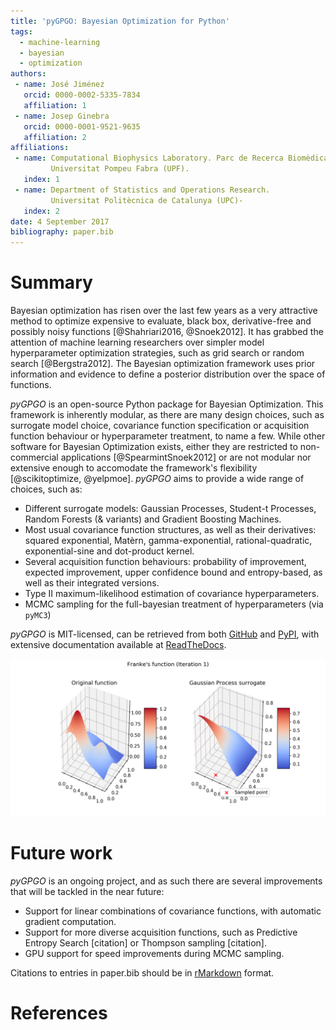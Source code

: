 ```yaml
---
title: 'pyGPGO: Bayesian Optimization for Python'
tags:
  - machine-learning
  - bayesian
  - optimization
authors:
 - name: José Jiménez
   orcid: 0000-0002-5335-7834
   affiliation: 1
 - name: Josep Ginebra
   orcid: 0000-0001-9521-9635
   affiliation: 2
affiliations:
 - name: Computational Biophysics Laboratory. Parc de Recerca Biomèdica de Barcelona (PRBB). 
         Universitat Pompeu Fabra (UPF).
   index: 1
 - name: Department of Statistics and Operations Research.
         Universitat Politècnica de Catalunya (UPC)-
   index: 2
date: 4 September 2017
bibliography: paper.bib
---
```


# Summary

Bayesian optimization has risen over the last few years as a very attractive method to optimize
expensive to evaluate, black box, derivative-free and possibly noisy functions [@Shahriari2016,
@Snoek2012]. It has grabbed the attention of machine learning researchers over simpler model hyperparameter optimization strategies, such as grid search or random search [@Bergstra2012]. The Bayesian optimization
framework uses prior information and evidence to define a posterior distribution over the space of functions.

*pyGPGO* is an open-source Python package for Bayesian Optimization. This framework is 
inherently modular, as there are many design choices, such as surrogate model choice, 
covariance function specification or acquisition function behaviour or hyperparameter
treatment, to name a few. While other software for Bayesian Optimization exists, either they
are restricted to non-commercial applications [@SpearmintSnoek2012] or are not modular nor extensive
enough to accomodate the framework's flexibility [@scikitoptimize, @yelpmoe]. *pyGPGO* aims to provide
a wide range of choices, such as:

- Different surrogate models: Gaussian Processes, Student-t Processes, Random Forests (& variants)
  and Gradient Boosting Machines.
- Most usual covariance function structures, as well as their derivatives: squared exponential,
  Matèrn, gamma-exponential, rational-quadratic, exponential-sine and dot-product kernel.
- Several acquisition function behaviours: probability of improvement, expected improvement,
  upper confidence bound and entropy-based, as well as their integrated versions.
- Type II maximum-likelihood estimation of covariance hyperparameters.
- MCMC sampling for the full-bayesian treatment of hyperparameters (via `pyMC3`)


*pyGPGO* is MIT-licensed, can be retrieved from both [GitHub](https://github.com/hawk31/pyGPGO)
and [PyPI](https://pypi.python.org/pypi/pyGPGO/0.3.0.dev1), with extensive documentation available at [ReadTheDocs](http://pygpgo.readthedocs.io/en/latest/).

![pyGPGO in action.](franke.gif)


# Future work

*pyGPGO* is an ongoing project, and as such there are several improvements that will be tackled
in the near future:

- Support for linear combinations of covariance functions, with automatic gradient computation.
- Support for more diverse acquisition functions, such as Predictive Entropy Search [citation] or
Thompson sampling [citation].
- GPU support for speed improvements during MCMC sampling.
 
Citations to entries in paper.bib should be in
[rMarkdown](http://rmarkdown.rstudio.com/authoring_bibliographies_and_citations.html)
format.


# References